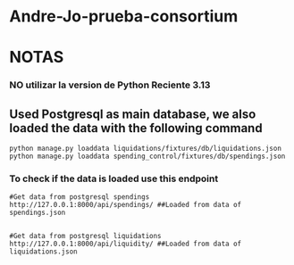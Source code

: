 # Andre-Jo-prueba-consortium

# NOTAS
### NO utilizar la version de Python Reciente 3.13


## Used Postgresql as main database, we also loaded the data with the following command
    python manage.py loaddata liquidations/fixtures/db/liquidations.json
    python manage.py loaddata spending_control/fixtures/db/spendings.json

### To check if the data is loaded use this endpoint
    #Get data from postgresql spendings
    http://127.0.0.1:8000/api/spendings/ ##Loaded from data of spendings.json
    

    #Get data from postgresql liquidations
    http://127.0.0.1:8000/api/liquidity/ ##Loaded from data of liquidations.json